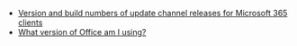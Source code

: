 - [Version and build numbers of update channel releases for Microsoft 365 clients](/officeupdates/update-history-office365-proplus-by-date)
- [What version of Office am I using?](https://support.office.com/article/about-office-what-version-of-office-am-i-using-932788b8-a3ce-44bf-bb09-e334518b8b19)